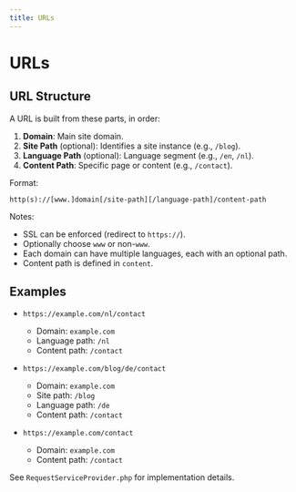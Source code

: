 ```yaml
---
title: URLs
---
```


# URLs

## URL Structure

A URL is built from these parts, in order:

1. **Domain**: Main site domain.
2. **Site Path** (optional): Identifies a site instance (e.g., `/blog`).
3. **Language Path** (optional): Language segment (e.g., `/en`, `/nl`).
4. **Content Path**: Specific page or content (e.g., `/contact`).

Format:

```
http(s)://[www.]domain[/site-path][/language-path]/content-path
```

Notes:
- SSL can be enforced (redirect to `https://`).
- Optionally choose `www` or non-`www`.
- Each domain can have multiple languages, each with an optional path.
- Content path is defined in `content`.

## Examples

- `https://example.com/nl/contact`
    - Domain: `example.com`
    - Language path: `/nl`
    - Content path: `/contact`

- `https://example.com/blog/de/contact`
    - Domain: `example.com`
    - Site path: `/blog`
    - Language path: `/de`
    - Content path: `/contact`

- `https://example.com/contact`
    - Domain: `example.com`
    - Content path: `/contact`

See `RequestServiceProvider.php` for implementation details.
